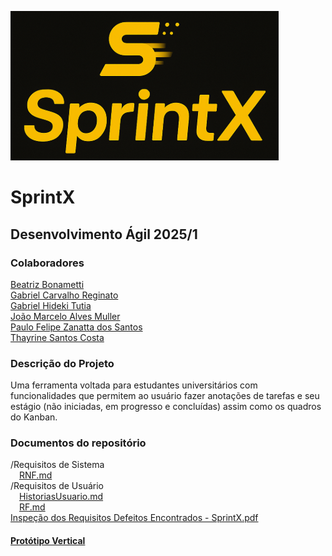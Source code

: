 ![Logo](https://github.com/Gabriel2718/trabalho-desenvolvimento_agil/blob/main/SprintX-Logo.png)
# SprintX
## Desenvolvimento Ágil 2025/1

### Colaboradores
[Beatriz Bonametti](https://github.com/Beatriz-Bonametti) <br>
[Gabriel Carvalho Reginato](https://github.com/Gabriel2718/) <br>
[Gabriel Hideki Tutia](https://github.com/GatutiaDev) <br>
[João Marcelo Alves Muller](https://github.com/1-vercingetorix) <br>
[Paulo Felipe Zanatta dos Santos](https://github.com/paulozanatta) <br>
[Thayrine Santos Costa](https://github.com/ThayrineSantosCosta) <br>

### Descrição do Projeto
Uma ferramenta voltada para estudantes universitários com funcionalidades que permitem ao usuário fazer anotações de tarefas e seu estágio (não iniciadas, em progresso e concluídas) assim como os quadros do Kanban.

### Documentos do repositório
/Requisitos de Sistema <br>
&emsp;[RNF.md](https://github.com/Gabriel2718/SprintX-DA-2025.1/blob/main/Requisitos%20de%20Sistema/RNF.md)<br>
/Requisitos de Usuário <br>
&emsp;[HistoriasUsuario.md](https://github.com/Gabriel2718/SprintX-DA-2025.1/blob/main/Requisitos%20de%20Usuário/HistoriasUsuario.md) <br>
&emsp;[RF.md](https://github.com/Gabriel2718/SprintX-DA-2025.1/blob/main/Requisitos%20de%20Usu%C3%A1rio/RF.md)<br>
[Inspeção dos Requisitos Defeitos Encontrados - SprintX.pdf](https://github.com/Gabriel2718/SprintX-DA-2025.1/blob/main/Inspeção%20dos%20Requisitos%20Defeitos%20Encontrados%20-%20SprintX.pdf) <br>

#### [Protótipo Vertical](https://www.figma.com/design/JqJa5nbbGmAVoStH100sKN/SprintX?node-id=0-1&p=f&t=IYtNvMRoZPMs0LkY-0)
